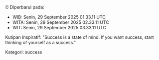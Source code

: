 ⏰ Diperbarui pada:
- WIB: Senin, 29 September 2025 01.33.11 UTC
- WITA: Senin, 29 September 2025 02.33.11 UTC
- WIT: Senin, 29 September 2025 03.33.11 UTC

Kutipan Inspiratif:
"Success is a state of mind. If you want success, start thinking of yourself as a success."


Kategori: success

